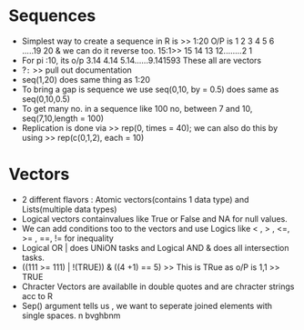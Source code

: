 # Sequences
- Simplest way to create a sequence in R is >> 1:20  O/P is 1 2 3 4 5 6 .....19 20 & we can do it reverse too. 15:1>> 15 14 13 12........2 1
- For pi :10, its o/p 3.14 4.14 5.14......9.141593 These all are vectors
- ?`:` >> pull out documentation
- seq(1,20) does same thing as 1:20  
- To bring a gap is sequence we use seq(0,10, by = 0.5) does same as seq(0,10,0.5)
- To get many no. in a sequence like 100 no, between 7 and 10, seq(7,10,length = 100)
- Replication is done via >> rep(0, times = 40); we can also do this by using >> rep(c(0,1,2), each = 10)


# Vectors
- 2 different flavors : Atomic vectors(contains 1 data type) and Lists(multiple data types)
- Logical vectors containvalues like True or False and NA for null values.
- We can add conditions too to the vectors and use Logics like < , > , <=, >= , ==, != for inequality
- Logical OR | does UNiON tasks and Logical AND & does all intersection tasks.
- ((111 >= 111) | !(TRUE)) & ((4 +1) == 5)  >> This is TRue as o/P is 1,1 >> TRUE
- Chracter Vectors are availablle in double quotes and are chracter strings acc to R
- Sep() argument tells us , we want to seperate joined elements with single spaces.     n bvghbnm
